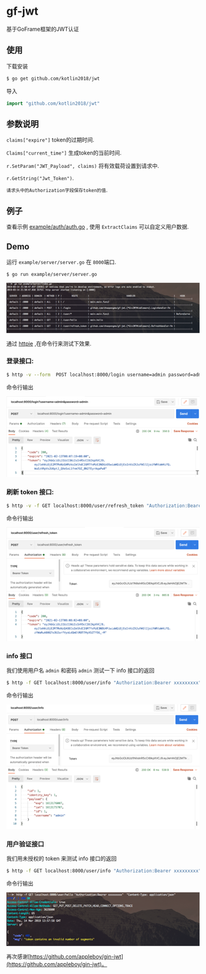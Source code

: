 # gf-jwt
基于GoFrame框架的JWT认证
## 使用

下载安装

```sh
$ go get github.com/kotlin2018/jwt
```

导入

```go
import "github.com/kotlin2018/jwt"
```

## 参数说明
`claims["expire"]` token的过期时间.

`Claims["current_time"]` 生成token的当前时间.

`r.SetParam("JWT_Payload", claims)` 将有效载荷设置到请求中.

`r.GetString("Jwt_Token")`.

`请求头中的Authorization字段保存token的值`.

## 例子

查看示例 [example/auth/auth.go](example/auth/auth.go) , 使用 `ExtractClaims` 可以自定义用户数据.

[embedmd]:# (example/auth/auth.go go)

## Demo

运行 `example/server/server.go` 在 `8000`端口.

```bash
$ go run example/server/server.go
```

![api screenshot](screenshot/server.png)

通过 [httpie](https://github.com/jkbrzt/httpie) ,在命令行来测试下效果.

### 登录接口:

```bash
$ http -v --form  POST localhost:8000/login username=admin password=admin
```

命令行输出

![api screenshot](screenshot/login.png)

### 刷新 token 接口:

```bash
$ http -v -f GET localhost:8000/user/refresh_token "Authorization:Bearer xxxxxxxxx"  "Content-Type: application/json"
```

命令行输出

![api screenshot](screenshot/refresh_token.png)

### info 接口

我们使用用户名 `admin` 和密码 `admin` 测试一下 info 接口的返回

```bash
$ http -f GET localhost:8000/user/info "Authorization:Bearer xxxxxxxxx"  "Content-Type: application/json"
```

命令行输出

![api screenshot](screenshot/info.png)

### 用户验证接口

我们用未授权的 token 来测试 info 接口的返回

```bash
$ http -f GET localhost:8000/user/info "Authorization:Bearer xxxxxxxxx"  "Content-Type: application/json"
```

命令行输出

![api screenshot](screenshot/401.png)


再次感谢[https://github.com/appleboy/gin-jwt](https://github.com/appleboy/gin-jwt)。